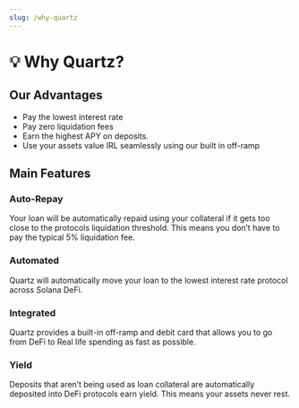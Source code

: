 ```yaml
---
slug: /why-quartz
---
```


# 💡 Why Quartz?

## Our Advantages

- Pay the lowest interest rate
- Pay zero liquidation fees
- Earn the highest APY on deposits.
- Use your assets value IRL seamlessly using our built in off-ramp

## Main Features

### Auto-Repay

Your loan will be automatically repaid using your collateral if it gets too close to the protocols liquidation threshold. This means you don’t have to pay the typical 5% liquidation fee.

### Automated

Quartz will automatically move your loan to the lowest interest rate protocol across Solana DeFi.

### Integrated

Quartz provides a built-in off-ramp and debit card that allows you to go from DeFi to Real life spending as fast as possible.

### Yield

Deposits that aren’t being used as loan collateral are automatically deposited into DeFi protocols earn yield. This means your assets never rest.